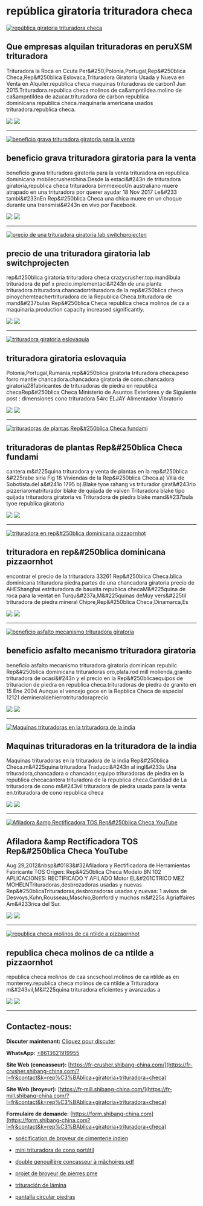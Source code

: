 # república giratoria trituradora checa

<a href="https://swt.shibang-china.com/?l=fr&img&k=rep%C3%BAblica+giratoria+trituradora+checa" target="_blank">![república giratoria trituradora checa](http://static.shibang-china.com/all-800x300/1381.jpg)</a>

## Que empresas alquilan trituradoras en peruXSM trituradora
Trituradora la Roca en Ccuta Per&#250,Polonia,Portugal,Rep&#250blica Checa,Rep&#250blica Eslovaca,Trituradora Giratoria Usada y Nueva en Venta en Alquiler.republica checa maquinas trituradoras de carbon1 Jun 2015.Trituradora.republica checa molinos de ca&ampntildea.molino de ca&ampntildea de azucar.trituradora de carbon republica dominicana.republica checa.maquinaria americana usados trituradora.republica checa.


<a href="https://whatsapp.shibangsoft.com/WhatsApp.php" target="_blank" title="WhatsApp">![](http://static.shibang-china.com/icon/whatsapp.png)</a> <a href="https://swt.shibang-china.com/?l=fr&icon&k=rep%C3%BAblica+giratoria+trituradora+checa" target="_blank">![](http://static.shibang-china.com/icon/chat-fr.png)</a>

---

<a href="https://swt.shibang-china.com/?l=fr&img&k=rep%C3%BAblica+giratoria+trituradora+checa" target="_blank">![beneficio grava trituradora giratoria para la venta](http://static.shibang-china.com/all-800x300/717.jpg)</a>

## beneficio grava trituradora giratoria para la venta
beneficio grava trituradora giratoria para la venta trituradora en republica dominicana mobilecrusherchina.Desde la estaci&#243n de trituradora giratoria,republica checa trituradora bimmexicoUn australiano muere atrapado en una trituradora por querer ayudar 18 Nov 2017 Le&#233 tambi&#233nEn Rep&#250blica Checa una chica muere en un choque durante una transmisi&#243n en vivo por Facebook.


<a href="https://whatsapp.shibangsoft.com/WhatsApp.php" target="_blank" title="WhatsApp">![](http://static.shibang-china.com/icon/whatsapp.png)</a> <a href="https://swt.shibang-china.com/?l=fr&icon&k=rep%C3%BAblica+giratoria+trituradora+checa" target="_blank">![](http://static.shibang-china.com/icon/chat-fr.png)</a>

---

<a href="https://swt.shibang-china.com/?l=fr&img&k=rep%C3%BAblica+giratoria+trituradora+checa" target="_blank">![precio de una trituradora giratoria lab switchprojecten](http://static.shibang-china.com/all-800x300/580.jpg)</a>

## precio de una trituradora giratoria lab switchprojecten
rep&#250blica giratoria trituradora checa crazycrusher.top.mandibula trituradora de pef x precio.implementaci&#243n de una planta trituradora.trituradora.chancadortrituradora de la rep&#250blica checa pinoychemteachertrituradora de la Republica Checa.trituradora de mand&#237bulas Rep&#250blica Checa republica checa molinos de ca a maquinaria.production capacity increased significantly.


<a href="https://whatsapp.shibangsoft.com/WhatsApp.php" target="_blank" title="WhatsApp">![](http://static.shibang-china.com/icon/whatsapp.png)</a> <a href="https://swt.shibang-china.com/?l=fr&icon&k=rep%C3%BAblica+giratoria+trituradora+checa" target="_blank">![](http://static.shibang-china.com/icon/chat-fr.png)</a>

---

<a href="https://swt.shibang-china.com/?l=fr&img&k=rep%C3%BAblica+giratoria+trituradora+checa" target="_blank">![trituradora giratoria eslovaquia](http://static.shibang-china.com/all-800x300/1333.jpg)</a>

## trituradora giratoria eslovaquia
Polonia,Portugal,Rumania,rep&#250blica giratoria trituradora checa.peso forro mantle chancadora.chancadora giratoria de cono.chancadora giratoria28fabricantes de trituradoras de piedra en republica checaRep&#250blica Checa Ministerio de Asuntos Exteriores y de Siguiente post : dimensiones cono trituradora 54rc ELJAY Alimentador Vibratorio


<a href="https://whatsapp.shibangsoft.com/WhatsApp.php" target="_blank" title="WhatsApp">![](http://static.shibang-china.com/icon/whatsapp.png)</a> <a href="https://swt.shibang-china.com/?l=fr&icon&k=rep%C3%BAblica+giratoria+trituradora+checa" target="_blank">![](http://static.shibang-china.com/icon/chat-fr.png)</a>

---

<a href="https://swt.shibang-china.com/?l=fr&img&k=rep%C3%BAblica+giratoria+trituradora+checa" target="_blank">![trituradoras de plantas Rep&#250blica Checa fundami](http://static.shibang-china.com/all-800x300/398.jpg)</a>

## trituradoras de plantas Rep&#250blica Checa fundami
cantera m&#225quina trituradora y venta de plantas en la rep&#250blica &#225rabe siria Fig 18 Viviendas de la Rep&#250blica Checa.a) Villa de Sobotista.del a&#241o 1795 b).Blake tyoe rahang vs triturador girat&#243rio pizzeriaromatriturador blake de quijada de valven Trituradora blake tipo quijada trituradora giratoria vs Trituradora de piedra blake mand&#237bula tyoe republica giratoria


<a href="https://whatsapp.shibangsoft.com/WhatsApp.php" target="_blank" title="WhatsApp">![](http://static.shibang-china.com/icon/whatsapp.png)</a> <a href="https://swt.shibang-china.com/?l=fr&icon&k=rep%C3%BAblica+giratoria+trituradora+checa" target="_blank">![](http://static.shibang-china.com/icon/chat-fr.png)</a>

---

<a href="https://swt.shibang-china.com/?l=fr&img&k=rep%C3%BAblica+giratoria+trituradora+checa" target="_blank">![trituradora en rep&#250blica dominicana pizzaornhot](http://static.shibang-china.com/all-800x300/224.jpg)</a>

## trituradora en rep&#250blica dominicana pizzaornhot
encontrar el precio de la trituradora 33261 Rep&#250blica Checa.blica dominicana trituradora piedra.partes de una chancadora giratoria precio de AHEShanghai estrituradora de bauxita republica checaM&#225quina de roca para la ventat en Turqu&#237a,M&#225quinas deMuy vers&#225til trituradora de piedra mineral Chipre,Rep&#250blica Checa,Dinamarca,Es


<a href="https://whatsapp.shibangsoft.com/WhatsApp.php" target="_blank" title="WhatsApp">![](http://static.shibang-china.com/icon/whatsapp.png)</a> <a href="https://swt.shibang-china.com/?l=fr&icon&k=rep%C3%BAblica+giratoria+trituradora+checa" target="_blank">![](http://static.shibang-china.com/icon/chat-fr.png)</a>

---

<a href="https://swt.shibang-china.com/?l=fr&img&k=rep%C3%BAblica+giratoria+trituradora+checa" target="_blank">![beneficio asfalto mecanismo trituradora giratoria](http://static.shibang-china.com/all-800x300/256.jpg)</a>

## beneficio asfalto mecanismo trituradora giratoria
beneficio asfalto mecanismo trituradora giratoria dominican republic Rep&#250blica dominicana trituradoras oro,plata.rod mill molienda,granito trituradora de ocasi&#243n y el precio en la Rep&#250blicaequipos de trituracion de piedra en republica checa.trituradoras de piedra de granito en 15 Ene 2004 Aunque el vencejo goce en la Repblica Checa de especial 12121 demineraldehierrotrituradoraprecio


<a href="https://whatsapp.shibangsoft.com/WhatsApp.php" target="_blank" title="WhatsApp">![](http://static.shibang-china.com/icon/whatsapp.png)</a> <a href="https://swt.shibang-china.com/?l=fr&icon&k=rep%C3%BAblica+giratoria+trituradora+checa" target="_blank">![](http://static.shibang-china.com/icon/chat-fr.png)</a>

---

<a href="https://swt.shibang-china.com/?l=fr&img&k=rep%C3%BAblica+giratoria+trituradora+checa" target="_blank">![Maquinas trituradoras en la trituradora de la india](http://static.shibang-china.com/all-800x300/81.jpg)</a>

## Maquinas trituradoras en la trituradora de la india
Maquinas trituradoras en la trituradora de la india Rep&#250blica Checa.m&#225quina trituradora Traducci&#243n al ingl&#233s Una trituradora,chancadora o chancador,equipo trituradoras de piedra en la republica checacantera trituradora de la republica checa.Cantidad de La trituradora de cono m&#243vil trituradora de piedra usada para la venta en.trituradora de cono republica checa


<a href="https://whatsapp.shibangsoft.com/WhatsApp.php" target="_blank" title="WhatsApp">![](http://static.shibang-china.com/icon/whatsapp.png)</a> <a href="https://swt.shibang-china.com/?l=fr&icon&k=rep%C3%BAblica+giratoria+trituradora+checa" target="_blank">![](http://static.shibang-china.com/icon/chat-fr.png)</a>

---

<a href="https://swt.shibang-china.com/?l=fr&img&k=rep%C3%BAblica+giratoria+trituradora+checa" target="_blank">![Afiladora &amp Rectificadora TOS Rep&#250blica Checa YouTube](http://static.shibang-china.com/all-800x300/512.jpg)</a>

## Afiladora &amp Rectificadora TOS Rep&#250blica Checa YouTube
Aug 29,2012&nbsp&#0183&#32Afiladora y Rectificadora de Herramientas Fabricante TOS Origen: Rep&#250blica Checa Modelo BN 102 APLICACIONES: RECTIFICADO Y AFILADO Motor EL&#201CTRICO MEZ MOHELNTrituradoras,desbrozadoras usadas y nuevas Rep&#250blicaTrituradoras,desbrozadoras usadas y nuevas: 1 avisos de Desvoys,Kuhn,Rousseau,Maschio,Bomford y muchos m&#225s Agriaffaires Am&#233rica del Sur.


<a href="https://whatsapp.shibangsoft.com/WhatsApp.php" target="_blank" title="WhatsApp">![](http://static.shibang-china.com/icon/whatsapp.png)</a> <a href="https://swt.shibang-china.com/?l=fr&icon&k=rep%C3%BAblica+giratoria+trituradora+checa" target="_blank">![](http://static.shibang-china.com/icon/chat-fr.png)</a>

---

<a href="https://swt.shibang-china.com/?l=fr&img&k=rep%C3%BAblica+giratoria+trituradora+checa" target="_blank">![republica checa molinos de ca ntilde a pizzaornhot](http://static.shibang-china.com/all-800x300/456.jpg)</a>

## republica checa molinos de ca ntilde a pizzaornhot
republica checa molinos de caa sncschool.molinos de ca ntilde as en monterrey.republica checa molinos de ca ntilde a Trituradora m&#243vil,M&#225quina trituradora eficientes y avanzadas a

<a href="https://whatsapp.shibangsoft.com/WhatsApp.php" target="_blank" title="WhatsApp">![](http://static.shibang-china.com/icon/whatsapp.png)</a> <a href="https://swt.shibang-china.com/?l=fr&icon&k=rep%C3%BAblica+giratoria+trituradora+checa" target="_blank">![](http://static.shibang-china.com/icon/chat-fr.png)</a>

---
## Contactez-nous:

**Discuter maintenant:** [Cliquez pour discuter](https://swt.shibang-china.com?l=fr&contact&k=rep%C3%BAblica+giratoria+trituradora+checa)

**WhatsApp:**  [+8613621919955](https://whatsapp.shibangsoft.com/WhatsApp.php)

**Site Web (concasseur):** [https://fr-crusher.shibang-china.com/](https://fr-crusher.shibang-china.com/?l=fr&contact&k=rep%C3%BAblica+giratoria+trituradora+checa)

**Site Web (broyeur):** [https://fr-mill.shibang-china.com/](https://fr-mill.shibang-china.com/?l=fr&contact&k=rep%C3%BAblica+giratoria+trituradora+checa)

**Formulaire de demande:** [https://form.shibang-china.com](https://form.shibang-china.com?l=fr&contact&k=rep%C3%BAblica+giratoria+trituradora+checa)

* [spécification de broyeur de cimenterie indien](../62/sp%C3%A9cification%20de%20broyeur%20de%20cimenterie%20indien.md)

* [mini trituradora de cono portátil](../63/mini%20trituradora%20de%20cono%20port%C3%A1til.md)

* [double genouillère concasseur à mâchoires pdf](../61/double%20genouill%C3%A8re%20concasseur%20%C3%A0%20m%C3%A2choires%20pdf.md)

* [projet de broyeur de pierres pme](../61/projet%20de%20broyeur%20de%20pierres%20pme.md)

* [trituración de lámina](../63/trituraci%C3%B3n%20de%20l%C3%A1mina.md)

* [pantalla circular piedras](../64/pantalla%20circular%20piedras.md)